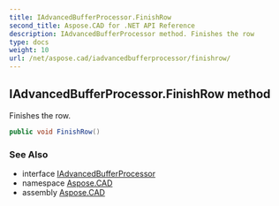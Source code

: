 ```yaml
---
title: IAdvancedBufferProcessor.FinishRow
second_title: Aspose.CAD for .NET API Reference
description: IAdvancedBufferProcessor method. Finishes the row
type: docs
weight: 10
url: /net/aspose.cad/iadvancedbufferprocessor/finishrow/
---
```

## IAdvancedBufferProcessor.FinishRow method

Finishes the row.

```csharp
public void FinishRow()
```

### See Also

* interface [IAdvancedBufferProcessor](../)
* namespace [Aspose.CAD](../../../aspose.cad/)
* assembly [Aspose.CAD](../../../)


